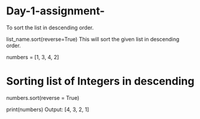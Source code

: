 # Day-1-assignment-
To sort the list in descending order.

list_name.sort(reverse=True)
This will sort the given list in descending order.


numbers = [1, 3, 4, 2] 

  
# Sorting list of Integers in descending 

numbers.sort(reverse = True) 

  

print(numbers) 
Output:
[4, 3, 2, 1]
